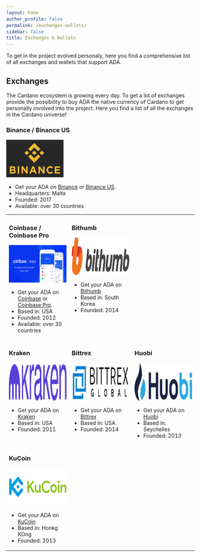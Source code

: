 ```yaml
---
layout: home
author_profile: false
permalink: /exchanges-wallets/
sidebar: false
title: Exchanges & Wallets
---
```

To get in the project evolved personaly, here you find a comprehensive list of all exchanges and wallets that support ADA.
## Exchanges
The Cardano ecosystem is growing every day. To get a lot of exchanges provide the possibility to buy ADA the native currency of Cardano to get personally involved into the project. Here you find a list of all the exchanges in the Cardano universe!
<table style="width:100%>
   <tr>
      <td style="width:33%; vertical-align:top">
         <h3>Binance / Binance US</h3>
         <img src="/_pages/assets/Logo-Binance.png" alt="Logo Binance" height="100">
         <ul>
            <li>Get your ADA on <a href="https://www.binance.com/" target="_blank">Binance</a> or <a href="https://www.binance.us/" target="_blank">Binance US</a>.</li>
            <li>Headquarters: Malta</li>
            <li>Founded: 2017</li>
            <li>Available: over 30 countries</li>
         </ul>
      </td>
     <td style="width:33%; vertical-align:top">
         <h3>Coinbase / Coinbase Pro</h3>
         <img src="/_pages/assets/Logo-Coinbase.png" alt="Logo Coinbase" height="100">          
         <ul>
            <li>Get your ADA on <a href="https:www.coinbase.com/" target="_blank">Coinbase</a> or <a href="https://pro.coinbase.com/" target="_blank">Coinbase Pro</a>.</li>
            <li>Based in: USA</li>
            <li>Founded: 2012</li>
            <li>Available: over 30 countries</li>
         </ul>
      </td>
      <td style="width:33%; vertical-align:top">
         <h3>Bithumb</h3>
         <img src="/_pages/assets/Logo-Bithumb.png" alt="Logo Bithumb" height="100">      
         <ul>
            <li>Get your ADA on <a href="https://en.bithumb.com/" target="_blank">Bithumb</a></li>
            <li>Based in: South Korea</li>
            <li>Founded: 2014</li>
         </ul>
      </td>
   </tr>
   <tr>
      <td style="width:33%; vertical-align:top">
         <h3>Kraken</h3>
         <img src="/_pages/assets/Logo-Kraken.png" alt="Logo Kraken" height="100">   
         <ul>
            <li>Get your ADA on <a href="https://www.kraken.com/" target="_blank">Kraken</a></li>
            <li>Based in: USA</li>
            <li>Founded: 2011</li>
         </ul>
      </td>
      <td style="width:33%; vertical-align:top">
         <h3>Bittrex</h3>
         <img src="/_pages/assets/Logo-Bittrex.jpg" alt="Logo Bittrex" height="100">   
         <ul>
            <li>Get your ADA on <a href="https://global.bittrex.com/" target="_blank">Bittrex</a></li>
            <li>Based in: USA</li>
            <li>Founded: 2014</li>
         </ul>
      </td>
      <td style="width:33%; vertical-align:top">
         <h3>Huobi</h3>
         <img src="/_pages/assets/Logo-Huobi.png" alt="Logo Huobi" height="100">  
         <ul>
            <li>Get your ADA on <a href="https://www.huobi.com/" target="_blank">Huobi</a></li>
            <li>Based in: Seychelles</li>
            <li>Founded: 2013</li>
         </ul>
      </td>
   </tr>
   <tr>
      <td style="width:33%; vertical-align:top">
         <h3>KuCoin</h3>
         <img src="/_pages/assets/Logo-KuCoin.png" alt="Logo KuCoin" height="100">  
         <ul>
         <li>Get your ADA on <a href="https://www.kucoin.com/" target="_blank">KuCoin</a></li>
         <li>Based in: Honkg KOng</li>
         <li>Founded: 2013</li>
        </ul>  
      </td>
      <td></td>
      <td></td>
   </tr>
</table>

